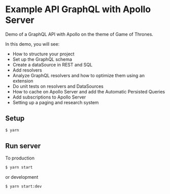 # Example API GraphQL with Apollo Server

Demo of a GraphQL API with Apollo on the theme of Game of Thrones.

In this demo, you will see:
- How to structure your project
- Set up the GraphQL schema
- Create a dataSource in REST and SQL
- Add resolvers
- Analyze GraphQL resolvers and how to optimize them using an extension
- Do unit tests on resolvers and DataSources
- How to cache on Apollo Server and add the Automatic Persisted Queries
- Add subscriptions to Apollo Server
- Setting up a paging and research system

## Setup

```sh
$ yarn
```

## Run server

To production

```sh
$ yarn start
```

or development

```sh
$ yarn start:dev
```
